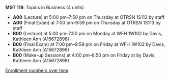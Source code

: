 **MGT 119**: Topics in Business (4 units)

- **A00** (Lecture) at 5:00 pm–7:50 pm on Thursday at OTRSN 1S113 by staff
- **A00** (Final Exam) at 7:00 pm–9:59 pm on Thursday at OTRSN 1S113 by staff
- **B00** (Lecture) at 5:00 pm–7:50 pm on Monday at WFH 1W102 by Davis, Kathleen Ann (A15672898)
- **B00** (Final Exam) at 7:00 pm–9:59 pm on Friday at WFH 1W102 by Davis, Kathleen Ann (A15672898)
- **B00** (Make-up Sessions) at 4:00 pm–6:50 pm on Friday at   by Davis, Kathleen Ann (A15672898)

[Enrollment numbers over time](./MGT119.tsv)
